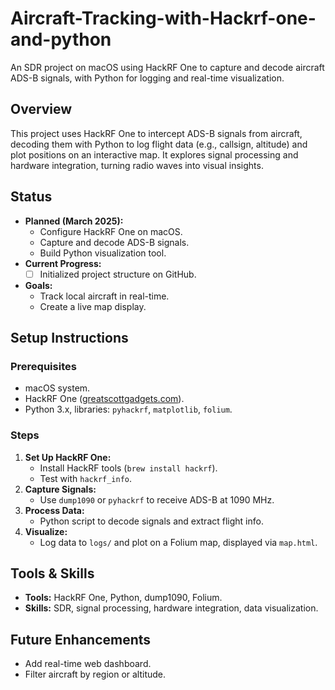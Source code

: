 # Aircraft-Tracking-with-Hackrf-one-and-python

An SDR project on macOS using HackRF One to capture and decode aircraft ADS-B signals, with Python for logging and real-time visualization.

## Overview
This project uses HackRF One to intercept ADS-B signals from aircraft, decoding them with Python to log flight data (e.g., callsign, altitude) and plot positions on an interactive map. It explores signal processing and hardware integration, turning radio waves into visual insights.

## Status
- **Planned (March 2025):**
  - Configure HackRF One on macOS.
  - Capture and decode ADS-B signals.
  - Build Python visualization tool.
- **Current Progress:**
  - [ ] Initialized project structure on GitHub.
- **Goals:**
  - Track local aircraft in real-time.
  - Create a live map display.

## Setup Instructions
### Prerequisites
- macOS system.
- HackRF One ([greatscottgadgets.com](https://greatscottgadgets.com/hackrf/)).
- Python 3.x, libraries: `pyhackrf`, `matplotlib`, `folium`.

### Steps
1. **Set Up HackRF One:**
   - Install HackRF tools (`brew install hackrf`).
   - Test with `hackrf_info`.
2. **Capture Signals:**
   - Use `dump1090` or `pyhackrf` to receive ADS-B at 1090 MHz.
3. **Process Data:**
   - Python script to decode signals and extract flight info.
4. **Visualize:**
   - Log data to `logs/` and plot on a Folium map, displayed via `map.html`.

## Tools & Skills
- **Tools:** HackRF One, Python, dump1090, Folium.
- **Skills:** SDR, signal processing, hardware integration, data visualization.


## Future Enhancements
- Add real-time web dashboard.
- Filter aircraft by region or altitude.
